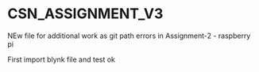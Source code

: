 # CSN_ASSIGNMENT_V3


NEw file for additional work as git path errors in Assignment-2 - raspberry pi

First import blynk file and test ok 